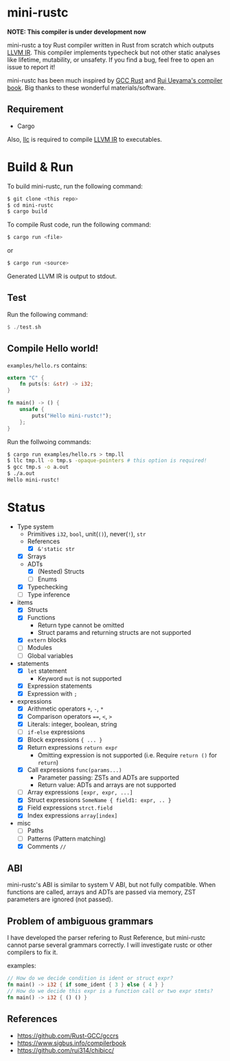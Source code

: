 # mini-rustc

**NOTE: This compiler is under development now**

mini-rustc a toy Rust compiler written in Rust from scratch which outputs [LLVM IR](https://llvm.org/).
This compiler implements typecheck but not other static analyses like lifetime, mutability, or unsafety.
If you find a bug, feel free to open an issue to report it!

mini-rustc has been much inspired by [GCC Rust](https://github.com/Rust-GCC/gccrs) and [Rui Ueyama's compiler book](https://www.sigbus.info/compilerbook).
Big thanks to these wonderful materials/software.

## Requirement

- Cargo

Also, [llc](https://llvm.org/docs/CommandGuide/llc.html) is required to compile [LLVM IR](https://llvm.org/) to executables.

# Build & Run

To build mini-rustc, run the following command:

```sh
$ git clone <this repo>
$ cd mini-rustc
$ cargo build
```

To compile Rust code, run the following command:

```sh
$ cargo run <file>
```

or

```sh
$ cargo run <source>
```

Generated LLVM IR is output to stdout.

## Test

Run the following command:

```rust
$ ./test.sh
```

## Compile Hello world!

`examples/hello.rs` contains:

```rust
extern "C" {
    fn puts(s: &str) -> i32;
}

fn main() -> () {
    unsafe {
        puts("Hello mini-rustc!");
    };
}
```

Run the follwoing commands:

```sh
$ cargo run examples/hello.rs > tmp.ll
$ llc tmp.ll -o tmp.s -opaque-pointers # this option is required!
$ gcc tmp.s -o a.out
$ ./a.out
Hello mini-rustc!
```

# Status

- Type system
  - Primitives `i32`, `bool`, unit(`()`), never(`!`), `str`
  - References
    - [x] `&'static str`
  - [x] Srrays
  - ADTs
    - [x] (Nested) Structs
    - [ ] Enums
  - [x] Typechecking
  - [ ] Type inference
- items
  - [x] Structs
  - [x] Functions
    - Return type cannot be omitted
    - Struct params and returning structs are not supported
  - [x] `extern` blocks
  - [ ] Modules
  - [ ] Global variables
- statements
  - [x] `let` statement
    - Keyword `mut` is not supported
  - [x] Expression statements
  - [x] Expression with `;`
- expressions
  - [x] Arithmetic operators `+`, `-`, `*`
  - [x] Comparison operators `==`, `<`, `>`
  - [x] Literals: integer, boolean, string
  - [ ] `if-else` expressions
  - [x] Block expressions `{ ... }`
  - [x] Return expressions `return expr`
    - Omitting expression is not supported (i.e. Require `return ()` for `return`)
  - [x] Call expressions `func(params...)`
    - Parameter passing: ZSTs and ADTs are supported
    - Return value: ADTs and arrays are not supported
  - [ ] Array expressions `[expr, expr, ...]`
  - [x] Struct expressions `SomeName { field1: expr, .. }`
  - [x] Field expressions `strct.field`
  - [x] Index expressions `array[index]`
- misc
  - [ ] Paths
  - [ ] Patterns (Pattern matching)
  - [x] Comments `//`

## ABI

mini-rustc's ABI is similar to system V ABI, but not fully compatible.
When functions are called, arrays and ADTs are passed via memory, ZST parameters are ignored (not passed).

## Problem of ambiguous grammars

I have developed the parser refering to Rust Reference, but mini-rustc cannot parse several grammars correctly.
I will investigate rustc or other compilers to fix it.

examples:

```rust
// How do we decide condition is ident or struct expr?
fn main() -> i32 { if some_ident { 3 } else { 4 } }
// How do we decide this expr is a function call or two expr stmts?
fn main() -> i32 { () () }
```

## References

- https://github.com/Rust-GCC/gccrs
- https://www.sigbus.info/compilerbook
- https://github.com/rui314/chibicc/
